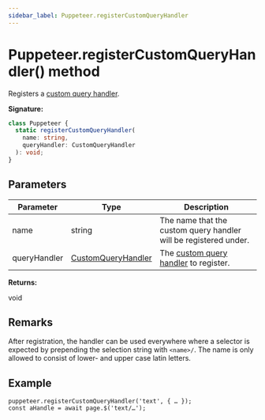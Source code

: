 ```yaml
---
sidebar_label: Puppeteer.registerCustomQueryHandler
---
```


# Puppeteer.registerCustomQueryHandler() method

Registers a [custom query handler](./puppeteer.customqueryhandler.md).

**Signature:**

```typescript
class Puppeteer {
  static registerCustomQueryHandler(
    name: string,
    queryHandler: CustomQueryHandler
  ): void;
}
```

## Parameters

| Parameter    | Type                                                    | Description                                                                |
| ------------ | ------------------------------------------------------- | -------------------------------------------------------------------------- |
| name         | string                                                  | The name that the custom query handler will be registered under.           |
| queryHandler | [CustomQueryHandler](./puppeteer.customqueryhandler.md) | The [custom query handler](./puppeteer.customqueryhandler.md) to register. |

**Returns:**

void

## Remarks

After registration, the handler can be used everywhere where a selector is
expected by prepending the selection string with `<name>/`. The name is only
allowed to consist of lower- and upper case latin letters.

## Example

```
puppeteer.registerCustomQueryHandler('text', { … });
const aHandle = await page.$('text/…');
```

